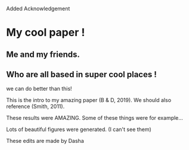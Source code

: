 Added Acknowledgement

# My cool paper !
## Me and my friends.
## Who are all based in super cool places !

we can do better than this!

This is the intro to my amazing paper (B & D, 2019).
We should also reference (Smith, 2011).

These results were AMAZING.
Some of these things were for example...

Lots of beautiful figures were generated.
(I can't see them)

These edits are made by Dasha
